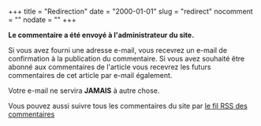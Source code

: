 +++
title = "Redirection"
date = "2000-01-01"
slug = "redirect"
nocomment = ""
nodate = ""
+++

**Le commentaire a été envoyé à l'administrateur du site.**

Si vous avez fourni une adresse e-mail, vous recevrez un
e-mail de confirmation à la publication du commentaire. Si
vous avez souhaité être abonné aux commentaires de l'article
vous recevrez les futurs commentaires de cet article par
e-mail également.

Votre e-mail ne servira **JAMAIS** à autre chose.

Vous pouvez aussi suivre tous les commentaires du site par
[le fil RSS des commentaires](http://www.madyanne.fr/blogduyax-comments.xml)
